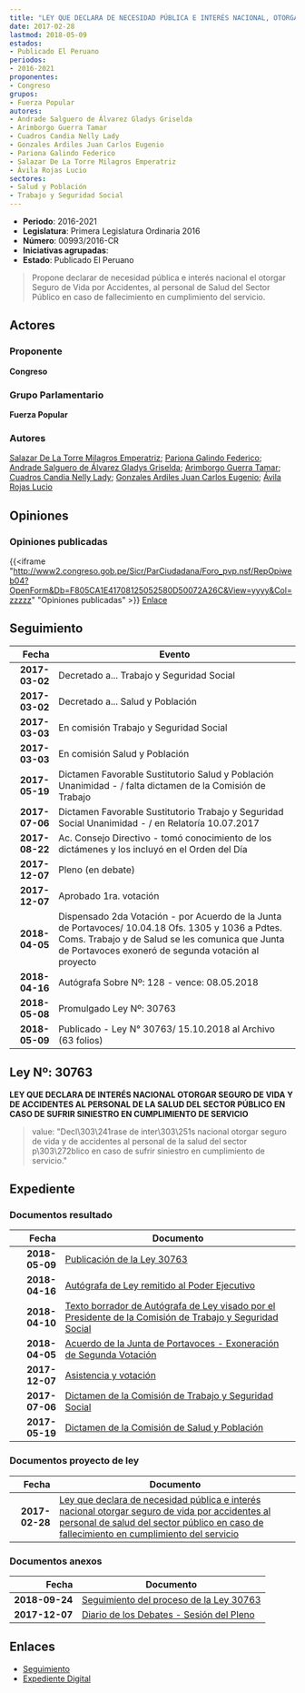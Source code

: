 ```yaml
---
title: "LEY QUE DECLARA DE NECESIDAD PÚBLICA E INTERÉS NACIONAL, OTORGAR SEGURO DE VIDA POR ACCIDENTES, AL PERSONAL DE SALUD DEL SECTOR PÚBLICO EN CASO DE FALLECIMIENTO EN CUMPLIMIENTO DEL SERVICIO"
date: 2017-02-28
lastmod: 2018-05-09
estados:
- Publicado El Peruano
periodos:
- 2016-2021
proponentes:
- Congreso
grupos:
- Fuerza Popular
autores:
- Andrade Salguero de Álvarez Gladys Griselda
- Arimborgo Guerra Tamar
- Cuadros Candia Nelly Lady
- Gonzales Ardiles Juan Carlos Eugenio
- Pariona Galindo Federico
- Salazar De La Torre Milagros Emperatriz
- Ávila Rojas Lucio
sectores:
- Salud y Población
- Trabajo y Seguridad Social
---
```

- **Periodo**: 2016-2021
- **Legislatura**: Primera Legislatura Ordinaria 2016
- **Número**: 00993/2016-CR
- **Iniciativas agrupadas**: 
- **Estado**: Publicado El Peruano

> Propone declarar de necesidad pública e interés nacional el otorgar Seguro de Vida por Accidentes, al personal de Salud del Sector Público en caso de fallecimiento en cumplimiento del servicio.


## Actores

### Proponente

**Congreso**

### Grupo Parlamentario

**Fuerza Popular**

### Autores

[Salazar De La Torre Milagros Emperatriz](mailto:mailto:msalazard@congreso.gob.pe); [Pariona Galindo Federico](mailto:mailto:fpariona@congreso.gob.pe); [Andrade Salguero de Álvarez Gladys Griselda](mailto:mailto:gandrade@congreso.gob.pe); [Arimborgo Guerra Tamar](mailto:mailto:tarimborgo@congreso.gob.pe); [Cuadros Candia Nelly Lady](mailto:mailto:ncuadros@congreso.gob.pe); [Gonzales Ardiles Juan Carlos Eugenio](mailto:mailto:jgonzalesa@congreso.gob.pe); [Ávila Rojas Lucio](mailto:mailto:lavilar@congreso.gob.pe)

## Opiniones

### Opiniones publicadas

{{<iframe "http://www2.congreso.gob.pe/Sicr/ParCiudadana/Foro_pvp.nsf/RepOpiweb04?OpenForm&Db=F805CA1E41708125052580D50072A26C&View=yyyy&Col=zzzzz" "Opiniones publicadas" >}}
[Enlace](http://www2.congreso.gob.pe/Sicr/ParCiudadana/Foro_pvp.nsf/RepOpiweb04?OpenForm&Db=F805CA1E41708125052580D50072A26C&View=yyyy&Col=zzzzz)


## Seguimiento

| Fecha | Evento |
|------:|--------|
| **2017-03-02** | Decretado a... Trabajo y Seguridad Social |
| **2017-03-02** | Decretado a... Salud y Población |
| **2017-03-03** | En comisión Trabajo y Seguridad Social |
| **2017-03-03** | En comisión Salud y Población |
| **2017-05-19** | Dictamen Favorable Sustitutorio Salud y Población Unanimidad - / falta dictamen de la Comisión de Trabajo |
| **2017-07-06** | Dictamen Favorable Sustitutorio Trabajo y Seguridad Social Unanimidad - / en Relatoría 10.07.2017 |
| **2017-08-22** | Ac. Consejo Directivo - tomó conocimiento de los dictámenes y los incluyó en el Orden del Día |
| **2017-12-07** | Pleno (en debate) |
| **2017-12-07** | Aprobado 1ra. votación |
| **2018-04-05** | Dispensado 2da Votación - por Acuerdo de la Junta de Portavoces/ 10.04.18 Ofs. 1305 y 1036 a Pdtes. Coms. Trabajo y de Salud se les comunica que Junta de Portavoces exoneró de segunda votación al proyecto |
| **2018-04-16** | Autógrafa Sobre Nº: 128 - vence: 08.05.2018 |
| **2018-05-08** | Promulgado Ley Nº: 30763 |
| **2018-05-09** | Publicado - Ley N° 30763/ 15.10.2018 al Archivo (63 folios) |

## Ley Nº: 30763

**LEY QUE DECLARA DE INTERÉS NACIONAL OTORGAR SEGURO DE VIDA Y DE ACCIDENTES AL PERSONAL DE LA SALUD DEL SECTOR PÚBLICO EN CASO DE SUFRIR SINIESTRO EN CUMPLIMIENTO DE SERVICIO**

> value: "Decl\303\241rase de inter\303\251s nacional otorgar seguro de vida y de accidentes al personal de la salud del sector p\303\272blico en caso de sufrir siniestro en cumplimiento de servicio."


## Expediente

### Documentos resultado

| Fecha | Documento |
|------:|-----------|
| **2018-05-09** | [Publicación de la Ley 30763](http://www.leyes.congreso.gob.pe/Documentos/2016_2021/ADLP/Normas_Legales/30763-LEY.pdf) |
| **2018-04-16** | [Autógrafa de Ley remitido al Poder Ejecutivo](http://www.leyes.congreso.gob.pe/Documentos/2016_2021/ADLP/Texto_Aprobado/AU0099320180416.pdf) |
| **2018-04-10** | [Texto borrador de Autógrafa de Ley visado por el Presidente de la Comisión de Trabajo y Seguridad Social](http://www.leyes.congreso.gob.pe/Documentos/2016_2021/Texto_Borrador_de_Autografa/BAU0099320180410.PDF) |
| **2018-04-05** | [Acuerdo de la Junta de Portavoces - Exoneración de Segunda Votación](http://www.leyes.congreso.gob.pe/Documentos/2016_2021/Acuerdos/Junta_Portavoces/AJP0099320180405.PDF) |
| **2017-12-07** | [Asistencia y votación](http://www.leyes.congreso.gob.pe/Documentos/2016_2021/Asistencia_y_Votacion/Proyectos_de_Ley/AV0099320171207.pdf) |
| **2017-07-06** | [Dictamen de la Comisión de Trabajo y Seguridad Social](http://www.leyes.congreso.gob.pe/Documentos/2016_2021/Dictamenes/Proyectos_de_Ley/00993DC22MAY20170706.pdf) |
| **2017-05-19** | [Dictamen de la Comisión de Salud y Población](http://www.leyes.congreso.gob.pe/Documentos/2016_2021/Dictamenes/Proyectos_de_Ley/00993DC21MAY20170519.pdf) |

### Documentos proyecto de ley

| Fecha | Documento |
|------:|-----------|
| **2017-02-28** | [Ley que declara de necesidad pública e interés nacional otorgar seguro de vida por accidentes al personal de salud del sector público en caso de fallecimiento en cumplimiento del servicio](http://www.leyes.congreso.gob.pe/Documentos/2016_2021/Proyectos_de_Ley_y_de_Resoluciones_Legislativas/PL0099320170228.pdf) |

### Documentos anexos

| Fecha | Documento |
|------:|-----------|
| **2018-09-24** | [Seguimiento del proceso de la Ley 30763](http://www.leyes.congreso.gob.pe/Documentos/2016_2021/Seguimiento_de_Proyectos_de_Ley/00993PL20180924.PDF) |
| **2017-12-07** | [Diario de los Debates - Sesión del Pleno](http://www.leyes.congreso.gob.pe/Documentos/2016_2021/ADLP/Diario_Debates/30763-TDD.pdf) |

## Enlaces

- [Seguimiento](http://www2.congreso.gob.pe/Sicr/TraDocEstProc/CLProLey2016.nsf/f7fff46988ca05b1052578e100829cc7/280cc076835af46f052580d500717d46?OpenDocument)
- [Expediente Digital](http://www2.congreso.gob.pe/Sicr/TraDocEstProc/Expvirt_2011.nsf/visbusqptramdoc1621/00993?opendocument)

